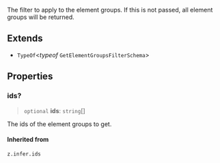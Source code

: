 The filter to apply to the element groups. If this is not passed, all element groups will be returned.

## Extends

- `TypeOf`\<*typeof* `GetElementGroupsFilterSchema`\>

## Properties

### ids?

> `optional` **ids**: `string`[]

The ids of the element groups to get.

#### Inherited from

`z.infer.ids`
